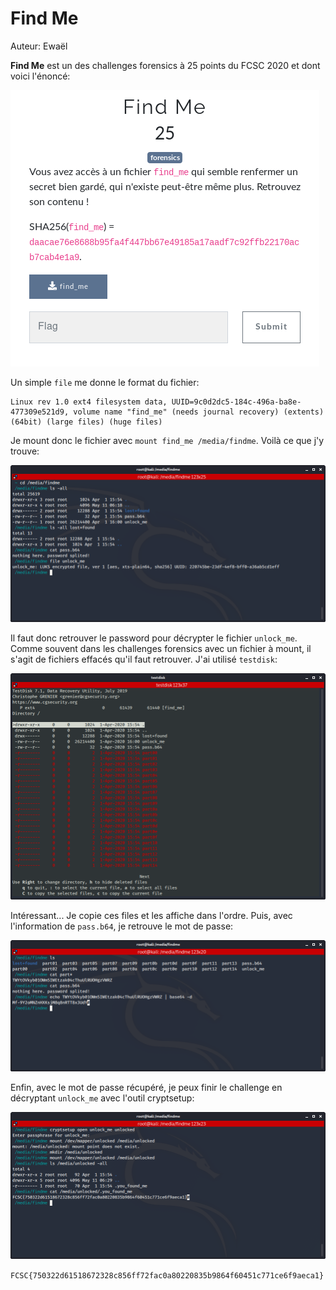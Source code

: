 # Find Me

Auteur: Ewaël

**Find Me** est un des challenges forensics à 25 points du FCSC 2020 et dont voici l'énoncé:

![findme](find_me.png)

Un simple `file` me donne le format du fichier: 

```
Linux rev 1.0 ext4 filesystem data, UUID=9c0d2dc5-184c-496a-ba8e-477309e521d9, volume name "find_me" (needs journal recovery) (extents) (64bit) (large files) (huge files)
```

Je mount donc le fichier avec `mount find_me /media/findme`. Voilà ce que j'y trouve:

![infile](infile.png)

Il faut donc retrouver le password pour décrypter le fichier `unlock_me`. Comme souvent dans les challenges forensics avec un fichier à mount, il s'agit de fichiers effacés qu'il faut retrouver. J'ai utilisé `testdisk`:

![testdisk](testdisk.png)

Intéressant... Je copie ces files et les affiche dans l'ordre. Puis, avec l'information de `pass.b64`, je retrouve le mot de passe:

![pass](pass.png)

Enfin, avec le mot de passe récupéré, je peux finir le challenge en décryptant `unlock_me` avec l'outil cryptsetup:

![flag](flag.png)

`FCSC{750322d61518672328c856ff72fac0a80220835b9864f60451c771ce6f9aeca1}`
